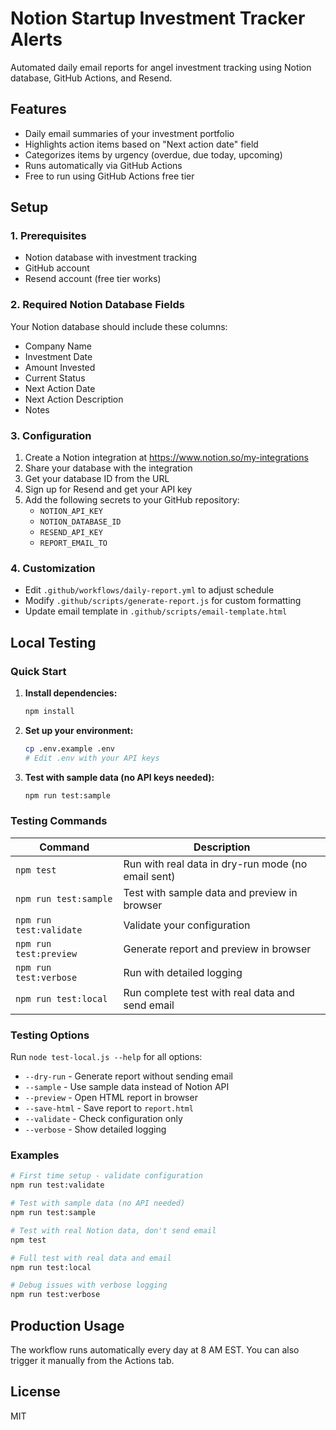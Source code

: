 # Notion Startup Investment Tracker Alerts

Automated daily email reports for angel investment tracking using Notion database, GitHub Actions, and Resend.

## Features

- Daily email summaries of your investment portfolio
- Highlights action items based on "Next action date" field
- Categorizes items by urgency (overdue, due today, upcoming)
- Runs automatically via GitHub Actions
- Free to run using GitHub Actions free tier

## Setup

### 1. Prerequisites

- Notion database with investment tracking
- GitHub account
- Resend account (free tier works)

### 2. Required Notion Database Fields

Your Notion database should include these columns:
- Company Name
- Investment Date
- Amount Invested
- Current Status
- Next Action Date
- Next Action Description
- Notes

### 3. Configuration

1. Create a Notion integration at https://www.notion.so/my-integrations
2. Share your database with the integration
3. Get your database ID from the URL
4. Sign up for Resend and get your API key
5. Add the following secrets to your GitHub repository:
   - `NOTION_API_KEY`
   - `NOTION_DATABASE_ID`
   - `RESEND_API_KEY`
   - `REPORT_EMAIL_TO`

### 4. Customization

- Edit `.github/workflows/daily-report.yml` to adjust schedule
- Modify `.github/scripts/generate-report.js` for custom formatting
- Update email template in `.github/scripts/email-template.html`

## Local Testing

### Quick Start

1. **Install dependencies:**
   ```bash
   npm install
   ```

2. **Set up your environment:**
   ```bash
   cp .env.example .env
   # Edit .env with your API keys
   ```

3. **Test with sample data (no API keys needed):**
   ```bash
   npm run test:sample
   ```

### Testing Commands

| Command | Description |
|---------|-------------|
| `npm test` | Run with real data in dry-run mode (no email sent) |
| `npm run test:sample` | Test with sample data and preview in browser |
| `npm run test:validate` | Validate your configuration |
| `npm run test:preview` | Generate report and preview in browser |
| `npm run test:verbose` | Run with detailed logging |
| `npm run test:local` | Run complete test with real data and send email |

### Testing Options

Run `node test-local.js --help` for all options:

- `--dry-run` - Generate report without sending email
- `--sample` - Use sample data instead of Notion API
- `--preview` - Open HTML report in browser
- `--save-html` - Save report to `report.html`
- `--validate` - Check configuration only
- `--verbose` - Show detailed logging

### Examples

```bash
# First time setup - validate configuration
npm run test:validate

# Test with sample data (no API needed)
npm run test:sample

# Test with real Notion data, don't send email
npm test

# Full test with real data and email
npm run test:local

# Debug issues with verbose logging
npm run test:verbose
```

## Production Usage

The workflow runs automatically every day at 8 AM EST. You can also trigger it manually from the Actions tab.

## License

MIT